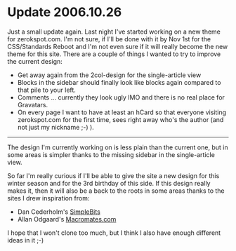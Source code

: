# Update 2006.10.26

Just a small update again. Last night I've started working on a new theme for zerokspot.com. I'm not sure, if I'll be done with it by Nov 1st for the CSS/Standards Reboot and I'm not even sure if it will really become the new theme for this site. There are a couple of things I wanted to try to improve the current design:

* Get away again from the 2col-design for the single-article view
* Blocks in the sidebar should finally look like blocks again compared to that pile to your left.
* Comments ... currently they look ugly IMO and there is no real place for Gravatars. 
* On every page I want to have at least an hCard so that everyone visiting zerokspot.com for the first time, sees right away who's the author (and not just my nickname ;-) ).



-------------------------------



The design I'm currently working on is less plain than the current one, but in some areas is simpler thanks to the missing sidebar in the single-article view.

So far I'm really curious if I'll be able to give the site a new design for this winter season and for the 3rd birthday of this side. If this design really makes it, then it will also be a back to the roots in some areas thanks to the sites I drew inspiration from:

* Dan Cederholm's [SimpleBits](http://simplebits.com/)
* Allan Odgaard's [Macromates.com](http://macromates.com/)

I hope that I won't clone too much, but I think I also have enough different ideas in it ;-)